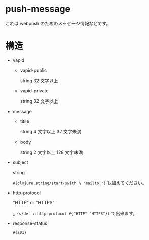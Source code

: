 # push-message
 これは webpush のためのメッセージ情報などです。

# 構造
- vapid
    - vapid-public 

        string 32 文字以上
    - vapid-private

        string 32 文字以上

- message 
    - titile

        string 4 文字以上 32 文字未満
    - body 

        string 2 文字以上 128 文字未満

- subject

    string 

    `#(clojure.string/start-swith % "mailto:")` も加えてください。

- http-protocol

    "HTTP" or "HTTPS"

    ;; `(s/def ::http-protocol #{"HTTP" "HTTPS"})` で出来ます。

- response-status

    `#{201}`


